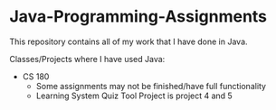 # Java-Programming-Assignments

This repository contains all of my work that I have done in Java.

Classes/Projects where I have used Java:
* CS 180
  * Some assignments may not be finished/have full functionality
  * Learning System Quiz Tool Project is project 4 and 5
